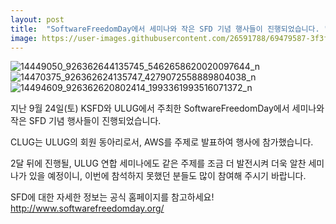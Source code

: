 ```yaml
---
layout: post
title:  "SoftwareFreedomDay에서 세미나와 작은 SFD 기념 행사들이 진행되었습니다. "
image: https://user-images.githubusercontent.com/26591788/69479587-3f3fd600-0e42-11ea-8a20-f851a8bacfef.png
---
```

![14449050_926362644135745_5462658620020097644_n](https://user-images.githubusercontent.com/26591788/69479587-3f3fd600-0e42-11ea-8a20-f851a8bacfef.png)
![14470375_926362624135747_4279072558889804038_n](https://user-images.githubusercontent.com/26591788/69479588-3f3fd600-0e42-11ea-9fb4-380aed192017.jpg)
![14494609_926362620802414_1993361993516071372_n](https://user-images.githubusercontent.com/26591788/69479589-3fd86c80-0e42-11ea-8cc9-092869daf029.jpg)



지난 9월 24일(토) KSFD와 ULUG에서 주최한 SoftwareFreedomDay에서 세미나와 작은 SFD 기념 행사들이 진행되었습니다. 

CLUG는 ULUG의 회원 동아리로서, AWS를 주제로 발표하여 행사에 참가했습니다.

2달 뒤에 진행될, ULUG 연합 세미나에도 같은 주제를 조금 더 발전시켜 더욱 알찬 세미나가 있을 예정이니, 이번에 참석하지 못했던 분들도 많이 참여해 주시기 바랍니다.

SFD에 대한 자세한 정보는 공식 홈페이지를 참고하세요! http://www.softwarefreedomday.org/
